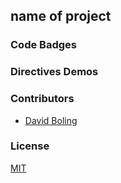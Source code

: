 ## name of project
### Code Badges
### Directives Demos

### Contributors
- [David Boling](https://github.com/kadowki)

### License
[MIT](LICENSE)

